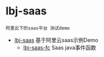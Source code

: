 # lbj-saas

    阿里云下的saas平台 测试demo

- [lbj-saas](./lbj-saas/README.md) 基于阿里云saas示例Demo
    - [lbj-saas-fc](./lbj-saas-fc/README.md) Saas java事件函数
    